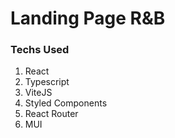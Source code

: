 # Landing Page R&B

### Techs Used

1. React
2. Typescript
3. ViteJS
4. Styled Components
5. React Router
6. MUI